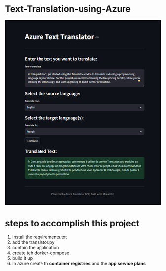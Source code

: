 # Text-Translation-using-Azure

![alt text](./result.png)

# steps to accomplish this project 

1. install the requirements.txt 
2. add the translator.py
3. contain the application 
4. create teh docker-compose 
5. build it up 
6. in azure create th **container registries** and the **app service plans**
